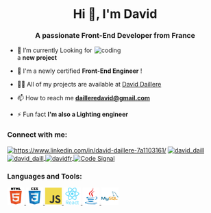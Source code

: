 <h1 align="center">Hi 👋, I'm David</h1>
<h3 align="center" >A passionate Front-End Developer from France</h3>
<img align="right" width= "300" alt="coding" src="https://user-images.githubusercontent.com/74038190/219923823-bf1ce878-c6b8-4faa-be07-93e6b1006521.gif">

- 🔭 I’m currently Looking for a **new project**

- 🌱 I'm a newly certified **Front-End Engineer** !
- 👨‍💻 All of my projects are available at <a href="https://daviddaillere.com" target="_blank">David Daillere</a>

- 📫 How to reach me **dailleredavid@gmail.com**

- ⚡ Fun fact **I'm also a Lighting engineer**

<h3 align="left">Connect with me:</h3>
<p align="left">
<a href="https://linkedin.com/in/https://www.linkedin.com/in/david-daillere-7a1103161/" target="_blank"><img align="center" src="https://raw.githubusercontent.com/rahuldkjain/github-profile-readme-generator/master/src/images/icons/Social/linked-in-alt.svg" alt="https://www.linkedin.com/in/david-daillere-7a1103161/" height="30" width="40" /></a>
<a href="https://instagram.com/david_daill" target="_blank"><img align="center" src="https://raw.githubusercontent.com/rahuldkjain/github-profile-readme-generator/master/src/images/icons/Social/instagram.svg" alt="david_daill" height="30" width="40" /></a>
<a href="https://www.upwork.com/freelancers/~013d9011c1efde1303" target="_blank"> <img align="center" src="https://logowik.com/content/uploads/images/upwork-icon.jpg" alt="david_daill"  height="40"/> </a>
<a href="https://codepen.io/davidfr" target="_blank"> <img align="center" src="https://encrypted-tbn0.gstatic.com/images?q=tbn:ANd9GcS08AfE0zRYcmynHR8b1atzR7tANH61sWkOQS1Vc49sibqsynfZ1cmPZIICzvAN1ebG_7w&usqp=CAU" alt="davidfr" height="40" /> </a>
<a href="https://app.codesignal.com/profile/david_d_ema" target="_blank"> <img align="center" src="https://encrypted-tbn0.gstatic.com/images?q=tbn:ANd9GcQWCqYD9TtDp59IX0ShF5Jy2yanfla1Xeis-HQdKNMO6oCfOyOD2RSDOhFOZzsWiud1BjM&usqp=CAU" alt="Code Signal" height="40" /> </a>
    
</p>

<h3 align="left">Languages and Tools:</h3>
<p align="left"> 
    <a href="https://www.w3.org/html/" target="_blank" rel="noreferrer"> <img src="https://raw.githubusercontent.com/devicons/devicon/master/icons/html5/html5-original-wordmark.svg" alt="html5"  height="40"/> </a>
    <a href="https://www.w3schools.com/css/" target="_blank" rel="noreferrer"> <img src="https://raw.githubusercontent.com/devicons/devicon/master/icons/css3/css3-original-wordmark.svg" alt="css3"  height="40"/> </a> 
    <a href="https://developer.mozilla.org/en-US/docs/Web/JavaScript" target="_blank" rel="noreferrer"> <img src="https://raw.githubusercontent.com/devicons/devicon/master/icons/javascript/javascript-original.svg" alt="javascript"  height="40"/> </a> 
    <a href="https://reactjs.org/" target="_blank" rel="noreferrer"> <img src="https://raw.githubusercontent.com/devicons/devicon/master/icons/react/react-original-wordmark.svg" alt="react"  height="40"/> </a>
    <a href="https://www.java.com" target="_blank" rel="noreferrer"> <img src="https://raw.githubusercontent.com/devicons/devicon/master/icons/java/java-original.svg" alt="java"  height="40"/> </a>  
    <a href="https://www.mysql.com/" target="_blank" rel="noreferrer"> <img src="https://raw.githubusercontent.com/devicons/devicon/master/icons/mysql/mysql-original-wordmark.svg" alt="mysql"  height="40"/> </a>
     </p>
